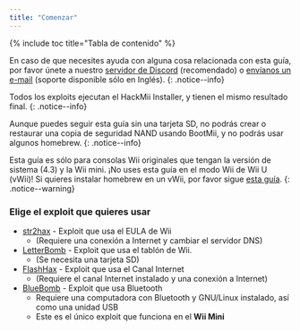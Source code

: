 ```yaml
---
title: "Comenzar"
---
```


{% include toc title="Tabla de contenido" %}

En caso de que necesites ayuda con alguna cosa relacionada con esta guía, por favor únete a nuestro [servidor de Discord](https://discord.gg/b4Y7jfD) (recomendado) o [envíanos un e-mail](mailto:support@riiconnect24.net) (soporte disponible sólo en Inglés).
{: .notice--info}

Todos los exploits ejecutan el HackMii Installer, y tienen el mismo resultado final.
{: .notice--info}

Aunque puedes seguir esta guía sin una tarjeta SD, no podrás crear o restaurar una copia de seguridad NAND usando BootMii, y no podrás usar algunos homebrew.
{: .notice--info}

Esta guía es sólo para consolas Wii originales que tengan la versión de sistema (4.3) y la Wii mini. ¡No uses esta guía en el modo Wii de Wii U (vWii)! Si quieres instalar homebrew en un vWii, por favor sigue [esta guía](https://wiiu.hacks.guide).
{: .notice--warning}

### Elige el exploit que quieres usar

- [str2hax](str2hax) - Exploit que usa el EULA de Wii
    * (Requiere una conexión a Internet y cambiar el servidor DNS)
- [LetterBomb](letterbomb) - Exploit que usa el tablón de Wii.
    * (Se necesita una tarjeta SD)
- [FlashHax](flashhax) - Exploit que usa el Canal Internet
    * (Requiere el canal Internet instalado y una conexión a Internet)
- [BlueBomb](bluebomb) - Exploit que usa Bluetooth
    * Requiere una computadora con Bluetooth y GNU/Linux instalado, así como una unidad USB
    * Este es el único exploit que funciona en el **Wii Mini**
